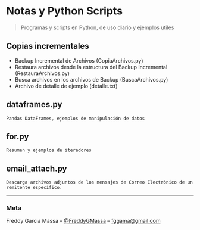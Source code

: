 # Notas y Python Scripts
> Programas y scripts en Python, de uso diario y ejemplos utiles

## Copias incrementales
* Backup Incremental de Archivos (CopiaArchivos.py)
* Restaura archivos desde la estructura del Backup Incremental (RestauraArchivos.py)
* Busca archivos en los archivos de Backup (BuscaArchivos.py)
* Archivo de detalle de ejemplo (detalle.txt)

## dataframes.py
```
Pandas DataFrames, ejemplos de manipulación de datos
```

## for.py
```
Resumen y ejemplos de iteradores
```
 
 ## email_attach.py
```
Descarga archivos adjuntos de los mensajes de Correo Electrónico de un remitente especifico.
```

---
### Meta

Freddy Garcia Massa – [@FreddyGMassa](https://twitter.com/FreddyGMassa) – fggama@gmail.com
